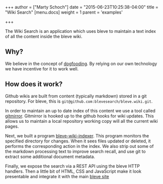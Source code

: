 +++
author = ["Marty Schoch"]
date = "2015-06-23T10:25:38-04:00"
title = "Wiki Search"
[menu.docs]
weight = 1
parent = 'examples'

+++

The Wiki Search is an application which uses bleve to maintain a text index of all the content inside the bleve wiki.

## Why?

We believe in the concept of [dogfooding](http://en.wikipedia.org/wiki/Eating_your_own_dog_food).  By relying on our own technology we have incentive for it to work well.

## How does it work?

Github wikis are built from content (typically markdown) stored in a git repository.  For bleve, this is `git@github.com:blevesearch/bleve.wiki.git`.

In order to maintain an up to date index of this content we use a tool called [gitmirror](https://github.com/dustin/gitmirror).  Gitmirror is hooked up to the github hooks for wiki updates.  This allows us to maintain a local repository working copy will all the current wiki pages.

Next, we built a program [bleve-wiki-indexer](https://github.com/blevesearch/bleve-wiki-indexer).  This program monitors the specified directory for changes.  When it sees files updated or deleted, it performs the corresponding action in the index.  We also strip out some of the markdown processing text to improve search recall, and use git to extract some additional document metadata.

Finally, we expose the search via a REST API using the bleve HTTP handlers.  Then a little bit of HTML, CSS and JavaScript make it look presentable and integrate it with the main [bleve site](http://www.blevesearch.com)